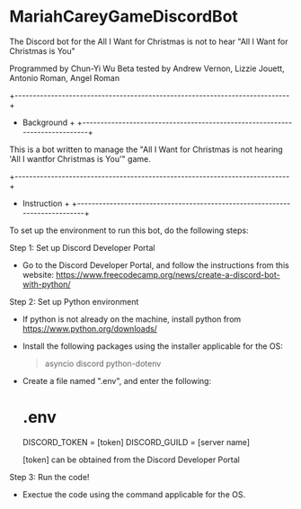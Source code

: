 # MariahCareyGameDiscordBot
 The Discord bot for the All I Want for Christmas is not to hear "All I Want for Christmas is You"

Programmed by Chun-Yi Wu
Beta tested by Andrew Vernon, Lizzie Jouett, Antonio Roman, Angel Roman


+----------------------------------------------------------------------------+
+ Background                                                                 +
+----------------------------------------------------------------------------+

This is a bot written to manage the "All I Want for Christmas is not hearing
'All I wantfor Christmas is You'" game. 


+----------------------------------------------------------------------------+
+ Instruction                                                                +
+----------------------------------------------------------------------------+

To set up the environment to run this bot, do the following steps:

Step 1: Set up Discord Developer Portal
- Go to the Discord Developer Portal, and follow the instructions from 
    this website:
    https://www.freecodecamp.org/news/create-a-discord-bot-with-python/
    

Step 2: Set up Python environment
- If python is not already on the machine, install python from 
    https://www.python.org/downloads/
    
- Install the following packages using the installer applicable for the OS:
    > asyncio
    > discord
    > python-dotenv
    
- Create a file named ".env", and enter the following:
    # .env
    DISCORD_TOKEN = [token]
    DISCORD_GUILD = [server name]
    
    [token] can be obtained from the Discord Developer Portal
    
    
Step 3: Run the code!
- Exectue the code using the command applicable for the OS.
    

